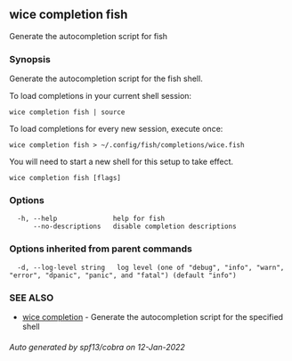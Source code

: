 ## wice completion fish

Generate the autocompletion script for fish

### Synopsis

Generate the autocompletion script for the fish shell.

To load completions in your current shell session:

	wice completion fish | source

To load completions for every new session, execute once:

	wice completion fish > ~/.config/fish/completions/wice.fish

You will need to start a new shell for this setup to take effect.


```
wice completion fish [flags]
```

### Options

```
  -h, --help              help for fish
      --no-descriptions   disable completion descriptions
```

### Options inherited from parent commands

```
  -d, --log-level string   log level (one of "debug", "info", "warn", "error", "dpanic", "panic", and "fatal") (default "info")
```

### SEE ALSO

* [wice completion](wice_completion.md)	 - Generate the autocompletion script for the specified shell

###### Auto generated by spf13/cobra on 12-Jan-2022
